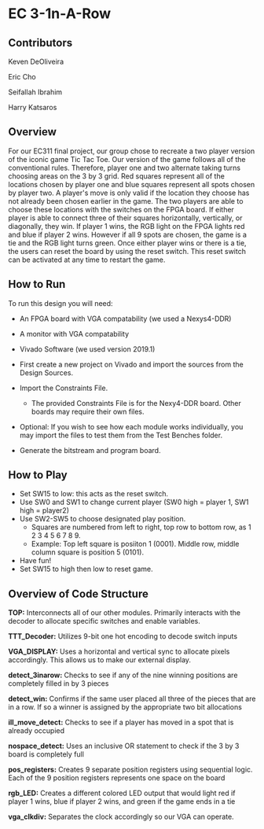 # EC 3-1n-A-Row

## Contributors

Keven DeOliveira

Eric Cho

Seifallah Ibrahim

Harry Katsaros

## Overview
For our EC311 final project, our group chose to recreate a two player version of the iconic game Tic Tac Toe. Our version of the game follows all of the conventional rules. Therefore, player one and two alternate taking turns choosing areas on the 3 by 3 grid. Red squares represent all of the locations chosen by player one and blue squares represent all spots chosen by player two. A player's move is only valid if the location they choose has not already been chosen earlier in the game. The two players are able to choose these locations with the switches on the FPGA board. If either player is able to connect three of their squares horizontally, vertically, or diagonally, they win. If player 1 wins, the RGB light on the FPGA lights red and blue if player 2 wins. However if all 9 spots are chosen, the game is a tie and the RGB light turns green. Once either player wins or there is a tie, the users can reset the board by using the reset switch. This reset switch can be activated at any time to restart the game. 

## How to Run
To run this design you will need:
- An FPGA board with VGA compatability (we used a Nexys4-DDR)
- A monitor with VGA compatability
- Vivado Software (we used version 2019.1)

- First create a new project on Vivado and import the sources from the Design Sources.
- Import the Constraints File. 
    - The provided Constraints File is for the Nexy4-DDR board. Other boards may require their own files.
- Optional: If you wish to see how each module works individually, you may import the files to test them from the Test Benches folder.
- Generate the bitstream and program board.

## How to Play
- Set SW15 to low: this acts as the reset switch.
- Use SW0 and SW1 to change current player (SW0 high = player 1, SW1 high = player2)
- Use SW2-SW5 to choose designated play position.
  - Squares are numbered from left to right, top row to bottom row, as 1 2 3 4 5 6 7 8 9.
  - Example: Top left square is posiiton 1 (0001). Middle row, middle column square is position 5 (0101).
- Have fun!
- Set SW15 to high then low to reset game.

## Overview of Code Structure
**TOP:** Interconnects all of our other modules. Primarily interacts with the decoder to allocate specific switches and enable variables. 

**TTT_Decoder:** Utilizes 9-bit one hot encoding to decode switch inputs

**VGA_DISPLAY:** Uses a horizontal and vertical sync to allocate pixels accordingly. This allows us to make our external display. 

**detect_3inarow:** Checks to see if any of the nine winning positions are completely filled in by 3 pieces

**detect_win:** Confirms if the same user placed all three of the pieces that are in a row.  If so a winner is assigned by the appropriate two bit allocations

**ill_move_detect:** Checks to see if a player has moved in a spot that is already occupied

**nospace_detect:** Uses an inclusive OR statement to check if the 3 by 3 board is completely full

**pos_registers:** Creates 9 separate position registers using sequential logic. Each of the 9 position registers represents one space on the board

**rgb_LED:** Creates a different colored LED output that would light red if player 1 wins, blue if player 2 wins, and green if the game ends in a tie

**vga_clkdiv:** Separates the clock accordingly so our VGA can operate. 
